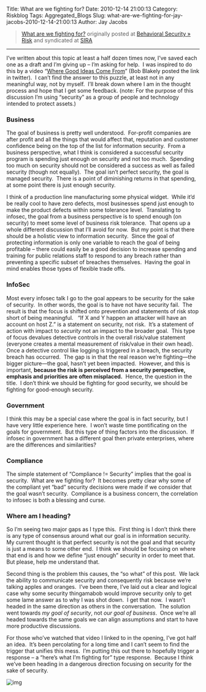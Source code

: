 Title: What are we fighting for?
Date: 2010-12-14 21:00:13
Category: Riskblog
Tags: Aggregated_Blogs
Slug: what-are-we-fighting-for-jay-jacobs-2010-12-14-21:00:13
Author: Jay Jacobs

>[What are we fighting for?](http://beechplane.wordpress.com/2010/12/14/what-are-we-fighting-for/) originally posted at [Behavioral Security » Risk](http://beechplane.wordpress.com) and syndicated at [SIRA](http://societyinforisk.org)
***
I’ve written about this topic at least a half dozen times now, I’ve saved each one as a draft and I’m giving up – I’m asking for help.  I was inspired to do this by a video “[Where Good Ideas Come From](http://www.youtube.com/watch?v=NugRZGDbPFU)” (Bob Blakely posted the link in twitter).  I can’t find the answer to this puzzle, at least not in any meaningful way, not by myself.  I’ll break down where I am in the thought process and hope that I get some feedback. (note: For the purpose of this discussion I’m using “security” as a group of people and technology intended to protect assets.)

### Business

The goal of business is pretty well understood.  For-profit companies are after profit and all the things that would affect that, reputation and customer confidence being on the top of the list for information security.  From a business perspective, what I think is considered a successful security program is spending just enough on security and not too much.  Spending too much on security should not be considered a success as well as failed security (though not equally).  The goal isn’t perfect security, the goal is managed security.  There is a point of diminishing returns in that spending, at some point there is just enough security.

I think of a production line manufacturing some physical widget.  While it’d be really cool to have zero defects, most businesses spend just enough to make the product defects within some tolerance level.  Translating to infosec, the goal from a business perspective is to spend enough (on security) to meet some level of business risk tolerance.  That opens up a whole different discussion that I’ll avoid for now.  But my point is that there should be a holistic view to information security.  Since the goal of protecting information is only one variable to reach the goal of being profitable – there could easily be a good decision to increase spending and training for public relations staff to respond to any breach rather than preventing a specific subset of breaches themselves.  Having the goal in mind enables those types of flexible trade offs.

### InfoSec

Most every infosec talk I go to the goal appears to be security for the sake of security.  In other words, the goal is to have not have security fail.  The result is that the focus is shifted onto prevention and statements of risk stop short of being meaningful.   “If X and Y happen an attacker will have an account on host Z.” is a statement on security, not risk.  It’s a statement of action with impact to *security* not an impact to the broader goal.  This type of focus devalues detective controls in the overall risk/value statement (everyone creates a mental measurement of risk/value in their own head).  Once a detective control like logging is triggered in a breach, the security breach has occurred.  The gap is in that the real reason we’re fighting—the bigger picture—the goal, hasn’t yet been impacted.  However, and this is important, **because the risk is perceived from a security perspective, emphasis and priorities are often misplaced.**  Hence, the question in the title.  I don’t think we should be fighting for good security, we should be fighting for good-enough security. 

### Government

I think this may be a special case where the goal is in fact security, but I have very little experience here.  I won’t waste time pontificating on the goals for government.  But this type of thing factors into the discussion.  If infosec in government has a different goal then private enterprises, where are the differences and similarities?

### Compliance

The simple statement of “Compliance != Security” implies that the goal is security.  What are we fighting for?  It becomes pretty clear why some of the compliant yet “bad” security decisions were made if we consider that the goal wasn’t security.  Compliance is a business concern, the correlation to infosec is both a blessing and curse.

### Where am I heading?

So I’m seeing two major gaps as I type this.  First thing is I don’t think there is any type of consensus around what our goal is in information security.  My current thought is that perfect security is not the goal and that security is just a means to some other end.  I think we should be focusing on where that end is and how we define “just enough” security in order to meet that.  But please, help me understand that.

Second thing is the problem this causes, the “so what” of this post.  We lack the ability to communicate security and consequently risk because we’re talking apples and oranges.  I’ve been there, I’ve laid out a clear and logical case why some security thingamabob would improve security only to get some lame answer as to why I was shot down.  I get that now.  I wasn’t headed in the same direction as others in the conversation.  The solution went towards *my goal of security*, not *our goal of business*.  Once we’re all headed towards the same goals we can align assumptions and start to have more productive discussions.

For those who’ve watched that video I linked to in the opening, I’ve got half an idea.  It’s been percolating for a long time and I can’t seem to find the trigger that unifies this mess.  I’m putting this out there to hopefully trigger a response – a “here’s what I’m fighting for” type response.  Because I think we’ve been heading in a dangerous direction focusing on security for the sake of security.

![img](/images/blank.png%20/></a>%20<img%20alt=)


